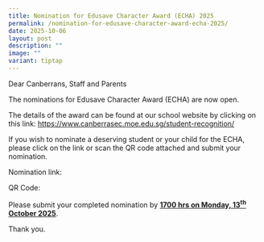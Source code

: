 ```yaml
---
title: Nomination for Edusave Character Award (ECHA) 2025
permalink: /nomination-for-edusave-character-award-echa-2025/
date: 2025-10-06
layout: post
description: ""
image: ""
variant: tiptap
---
```

<p>Dear Canberrans, Staff and Parents</p>
<p>The nominations for Edusave Character Award (ECHA) are now open.&nbsp;</p>
<p>The details of the award can be found at our school website by clicking
on this link: <a href="https://www.canberrasec.moe.edu.sg/student-recognition/" rel="noopener noreferrer nofollow" target="_blank"><u>https://www.canberrasec.moe.edu.sg/student-recognition/</u></a>
</p>
<p></p>
<p>If you wish to nominate a deserving student or your child for the ECHA,
please click on the link or scan the QR code attached and submit your nomination.</p>
<p>Nomination link: &nbsp;</p>
<p>QR Code:</p>
<p>Please submit your completed nomination by <strong><u>1700 hrs on Monday, 13<sup>th</sup> October 2025</u></strong>.</p>
<p>Thank you.</p>